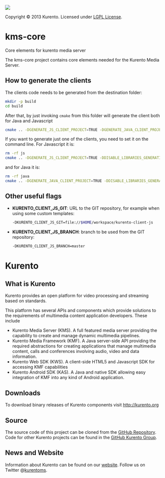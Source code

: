 [![][KurentoImage]][website]

Copyright © 2013 Kurento. Licensed under [LGPL License].

kms-core
==========
Core elements for kurento media server

The kms-core project contains core elements needed for the Kurento Media Server.

How to generate the clients
---------------------------

The clients code needs to be generated from the destination folder:

```bash
mkdir -p build
cd build
```

After that, by just invoking ```cmake``` from this folder will generate the
client both for Java and Javascript

```bash
cmake .. -DGENERATE_JS_CLIENT_PROJECT=TRUE -DGENERATE_JAVA_CLIENT_PROJECT=TRUE -DDISABLE_LIBRARIES_GENERATION=TRUE
```

If you want to generate just one of the clients, you need to set it on the
command line. For Javascript it is:

```bash
rm -rf js
cmake .. -DGENERATE_JS_CLIENT_PROJECT=TRUE -DDISABLE_LIBRARIES_GENERATION=TRUE
```

and for Java it is:

```bash
rm -rf java
cmake .. -DGENERATE_JAVA_CLIENT_PROJECT=TRUE -DDISABLE_LIBRARIES_GENERATION=TRUE
```

Other useful flags
------------------

* **KURENTO_CLIENT_JS_GIT**: URL to the GIT repository, for example when using
  some custom templates:

  ```bash
  -DKURENTO_CLIENT_JS_GIT=file://$HOME/workspace/kurento-client-js
  ```

* **KURENTO_CLIENT_JS_BRANCH**: branch to be used from the GIT repository:

  ```bash
  -DKURENTO_CLIENT_JS_BRANCH=master
  ```


Kurento
=======

What is Kurento
---------------

Kurento provides an open platform for video processing and streaming
based on standards.

This platform has several APIs and components which provide solutions
to the requirements of multimedia content application developers.
These include

* Kurento Media Server (KMS). A full featured media server providing
the capability to create and manage dynamic multimedia pipelines.
* Kurento Media Framework (KMF). A Java server-side API providing
the required abstractions for creating applications that manage
multimedia content, calls and conferences involving audio, video
and data information.
* Kurento Web SDK (KWS). A client-side HTML5 and Javascript SDK for
accessing KMF capabilities
* Kurento Android SDK (KAS). A Java and native SDK allowing easy
integration of KMF into any kind of Android application.

Downloads
---------
To download binary releases of Kurento components visit http://kurento.org

Source
------
The source code of this project can be cloned from the [GitHub Repository].
Code for other Kurento projects can be found in the [GitHub Kurento Group].

News and Website
----------------
Information about Kurento can be found on our [website].
Follow us on Twitter @[kurentoms].

[KurentoImage]: https://avatars1.githubusercontent.com/u/5392839?s=120
[LGPL License]: http://www.gnu.org/licenses/lgpl-2.1.html
[GitHub Repository]: https://github.com/kurento/kms-core
[GitHub Kurento Group]: https://github.com/kurento
[website]: http://kurento.org
[kurentoms]: http://twitter.com/kurentoms
